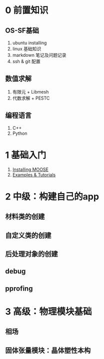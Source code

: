 <!-- Table of contents 该目录用于说明如何学习moose的具体魔筷 -->

# 0 前置知识

## OS-SF基础
1. ubuntu installing
2. linux 基础知识
3. markdown 笔记及问题记录
4. ssh & git 配置

## 数值求解
1. 有限元 + Libmesh
2. 代数求解 + PESTC

## 编程语言
1. C++
2. Python

# 1 基础入门
1. [Installing MOOSE](https://mooseframework.inl.gov/getting_started/installation/index.html)
2. [Examples & Tutorials](https://mooseframework.inl.gov/getting_started/examples_and_tutorials/index.html)

# 2 中级：构建自己的app

## 材料类的创建

## 自定义类的创建

## 后处理对象的创建

## debug

## pprofing

# 3 高级：物理模块基础

## 相场

## 固体张量模块：晶体塑性本构

